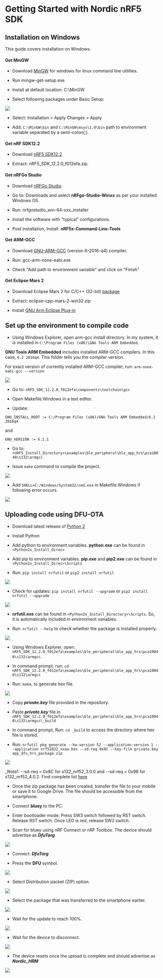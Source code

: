 # Getting Started with Nordic nRF5 SDK

## Installation on Windows

This guide covers installation on Windows.

#### Get MinGW

* Download [MinGW](https://sourceforge.net/projects/mingw/files/) for windows for linux command line utilities.

* Run mingw-get-setup.exe

* Install at default location: C:\MinGW

* Select following packages under Basic Setup:

![](images/mingw.png)

* Select: Installation > Apply Changes > Apply

* Add: `C:\MinGW\bin` and `C:\MinGW\msys\1.0\bin` path to environment variable separated by a semi-colon(;).

#### Get nRF SDK12.2
* Download [nRF5 SDK12.2 ](https://www.nordicsemi.com/eng/nordic/Products/nRF5-SDK/nRF5-SDK-v12-zip/54291)

* Extract: nRF5_SDK_12.2.0_f012efa.zip.

#### Get nRFGo Studio
* Download [nRFGo Studio](https://www.nordicsemi.com/chi/node_176/2.4GHz-RF/nRFgo-Studio).

* Go to: Downloads and select **nRFgo-Studio-Winxx** as per your installed Windows OS.

* Run: nrfgostudio_win-64-xxx_installer

* Install the software with "typical" configurations.

* Post installation, Install: **nRF5x-Command-Line-Tools**

#### Get ARM-GCC
* Download [GNU-ARM-GCC](https://developer.arm.com/open-source/gnu-toolchain/gnu-rm/downloads) (version 6-2016-q4) compiler.

* Run: gcc-arm-none-eabi.exe

* Check "Add path to environment variable" and click on "Finish"

#### Get Eclipse Mars 2
* Download Eclipse Mars 2 for C/C++ (32-bit) [package](http://www.eclipse.org/downloads/packages/release/Mars/2)

* Extract: eclipse-cpp-mars-2-win32.zip

* Install [GNU Arm Eclipse Plug-in](http://gnuarmeclipse.github.io/plugins/install/)

## Set up the environment to compile code

* Using Windows Explorer, open arm-gcc install directory. In my system, it is installed in `C:\Program Files (x86)\GNU Tools ARM Embedded`.

**GNU Tools ARM Embedded** includes installed ARM-GCC compilers. In this case, `6.2 2016q4`. This folder tells you the compiler version.

For exact version of currently installed ARM-GCC compiler, run:
` arm-none-eabi-gcc --version `

![](images/arm-none-eabi.png)

* Go to: `nRF5_SDK_12.2.0_f012efa\components\toolchain\gcc`

* Open Makefile.Windows in a text editor.

* Update:

`GNU_INSTALL_ROOT := C:/Program Files (x86)/GNU Tools ARM Embedded/6.2 2016q4`

and

`GNU_VERSION := 6.2.1`

* Go to: `<nRF5_Install_Directory>\examples\ble_peripheral\ble_app_hrs\pca10040\s132\armgcc`

* Issue `make` command to compile the project.

![](images/make.png)

* Add `SHELL=C:/Windows/System32/cmd.exe` in Makefile.Windows if following error occurs.

![](images/shell.png)

## Uploading code using DFU-OTA

* Download latest release of [Python 2](https://www.python.org/downloads/)

* Install Python

* Add python to environment variables. **python.exe** can be found in `<Python2x_Install_Direc>`

* Add pip to environment variables. **pip.exe** and **pip2.exe** can be found in `<Python2x_Install_Direc>\Scripts`

* Run: `pip install nrfutil` or `pip2 install nrfutil`

![](images/nrfutil-install.png)

* Check for updates: `pip install nrfutil --upgrade` or `pip2 install nrfutil --upgrade`

![](images/nrfutil-upgrade.png)

* **nrfutil.exe** can be found in `<Python2x_Install_Directory>\Scripts`. So, it is automatically included in environment variables.

* Run: `nrfutil --help` to check whether the package is installed properly.

![](images/nrfutil-check.png)

* Using Windows Explorer, open: `nRF5_SDK_12.2.0_f012efa\examples\ble_peripheral\ble_app_hrs\pca10040\s132\armgcc`.

* In command prompt, run: `cd nRF5_SDK_12.2.0_f012efa\examples\ble_peripheral\ble_app_hrs\pca10040\s132\armgcc`

* Run: `make`, to generate hex file.

![](images/make-hrs.png)

* Copy ***private.key*** file provided in the repository.

* Paste ***private.key*** file in `nRF5_SDK_12.2.0_f012efa\examples\ble_peripheral\ble_app_hrs\pca10040\s132\armgcc\_build`

* In command prompt, Run: `cd _build` to access the directory where hex file is stored.

* Run: `nrfutil pkg generate --hw-version 52 --application-version 1 --application nrf52832_xxaa.hex --sd-req 0x8C --key-file private.key app_dfu_hrs_package.zip`

![](images/generate-package.png)

_Note!: --sd-req = 0x8C for s132_nrf52_3.0.0 and --sd-req = 0x98 for s132_nrf52_4.0.2. Find complete list [here](https://github.com/NordicSemiconductor/pc-nrfutil)

* Once the zip package has been created, transfer the file to your mobile or save it to Google Drive. The file should be accessible from the smartphone.

* Connect **bluey** to the PC.

* Enter bootloader mode: Press SW3 switch followed by RST switch. Release RST switch. Once LED is red, release SW3 switch.

* Scan for bluey using nRF Connect or nRF Toolbox. The device should advertise as ***DfuTarg***

![](images/DfuTarg.png)

* Connect: ***DfuTarg***

* Press the **DFU** symbol.

![](images/dfu.png)

* Select Distribution packet (ZIP) option.

![](images/zip.png)

* Select the package that was transferred to the smartphone earlier.

![](images/package-select.png)

* Wait for the update to reach 100%.

![](images/dfu-uploading.png)

* Wait for the device to disconnect.

![](images/dfu-disconnecting.png)

* The device resets once the upload is complete and should advertise as ***Nordic_HRM***

![](images/dfu-app-updated.png)
